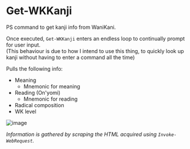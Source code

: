# Get-WKKanji
PS command to get kanji info from WaniKani.  

Once executed, `Get-WKKanji` enters an endless loop to continually prompt for user input.  
(This behaviour is due to how I intend to use this thing, to quickly look up kanji without having to enter a command all the time)  

Pulls the following info:
 - Meaning
   - Mnemonic for meaning
 - Reading (On'yomi)
   - Mnemonic for reading
 - Radical composition
 - WK level

![image](https://user-images.githubusercontent.com/13659371/185706472-01b39a41-c261-460d-8a99-9669494e3b65.png)

*Information is gathered by scraping the HTML acquired using `Invoke-WebRequest`.*

